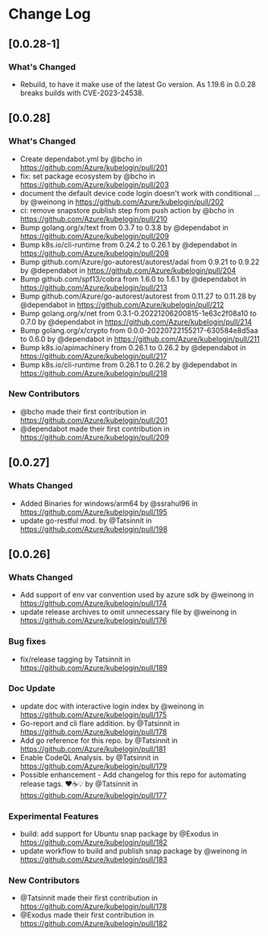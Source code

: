 # Change Log

## [0.0.28-1]

### What's Changed

* Rebuild, to have it make use of the latest Go version. As 1.19.6 in 0.0.28 breaks builds with CVE-2023-24538.

## [0.0.28]

### What's Changed

* Create dependabot.yml by @bcho in https://github.com/Azure/kubelogin/pull/201
* fix: set package ecosystem by @bcho in https://github.com/Azure/kubelogin/pull/203
* document the default device code login doesn't work with conditional … by @weinong in https://github.com/Azure/kubelogin/pull/202
* ci: remove snapstore publish step from push action by @bcho in https://github.com/Azure/kubelogin/pull/210
* Bump golang.org/x/text from 0.3.7 to 0.3.8 by @dependabot in https://github.com/Azure/kubelogin/pull/209
* Bump k8s.io/cli-runtime from 0.24.2 to 0.26.1 by @dependabot in https://github.com/Azure/kubelogin/pull/208
* Bump github.com/Azure/go-autorest/autorest/adal from 0.9.21 to 0.9.22 by @dependabot in https://github.com/Azure/kubelogin/pull/204
* Bump github.com/spf13/cobra from 1.6.0 to 1.6.1 by @dependabot in https://github.com/Azure/kubelogin/pull/213
* Bump github.com/Azure/go-autorest/autorest from 0.11.27 to 0.11.28 by @dependabot in https://github.com/Azure/kubelogin/pull/212
* Bump golang.org/x/net from 0.3.1-0.20221206200815-1e63c2f08a10 to 0.7.0 by @dependabot in https://github.com/Azure/kubelogin/pull/214
* Bump golang.org/x/crypto from 0.0.0-20220722155217-630584e8d5aa to 0.6.0 by @dependabot in https://github.com/Azure/kubelogin/pull/211
* Bump k8s.io/apimachinery from 0.26.1 to 0.26.2 by @dependabot in https://github.com/Azure/kubelogin/pull/217
* Bump k8s.io/cli-runtime from 0.26.1 to 0.26.2 by @dependabot in https://github.com/Azure/kubelogin/pull/218

### New Contributors

* @bcho made their first contribution in https://github.com/Azure/kubelogin/pull/201
* @dependabot made their first contribution in https://github.com/Azure/kubelogin/pull/209

## [0.0.27]

### Whats Changed
- Added Binaries for windows/arm64 by @ssrahul96 in https://github.com/Azure/kubelogin/pull/195
- update go-restful mod. by @Tatsinnit in https://github.com/Azure/kubelogin/pull/198

## [0.0.26]

### Whats Changed

- Add support of env var convention used by azure sdk by @weinong in https://github.com/Azure/kubelogin/pull/174
- update release archives to omit unnecessary file by @weinong in https://github.com/Azure/kubelogin/pull/176

### Bug fixes

- fix/release tagging by Tatsinnit in https://github.com/Azure/kubelogin/pull/189

### Doc Update

- update doc with interactive login index by @weinong in https://github.com/Azure/kubelogin/pull/175
- Go-report and cli flare addition. by @Tatsinnit in https://github.com/Azure/kubelogin/pull/178
- Add go reference for this repo. by @Tatsinnit in https://github.com/Azure/kubelogin/pull/181
- Enable CodeQL Analysis. by @Tatsinnit in https://github.com/Azure/kubelogin/pull/179
- Possible enhancement - Add changelog for this repo for automating release tags. ❤️☕️💡 by @Tatsinnit in https://github.com/Azure/kubelogin/pull/177

### Experimental Features

- build: add support for Ubuntu snap package by @Exodus in https://github.com/Azure/kubelogin/pull/182
- update workflow to build and publish snap package by @weinong in https://github.com/Azure/kubelogin/pull/183

### New Contributors

- @Tatsinnit made their first contribution in https://github.com/Azure/kubelogin/pull/178
- @Exodus made their first contribution in https://github.com/Azure/kubelogin/pull/182
